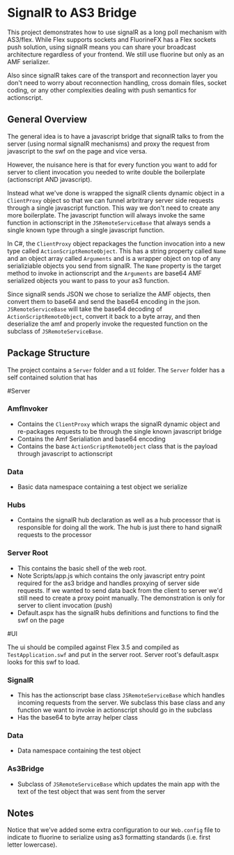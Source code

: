 SignalR to AS3 Bridge
=====================

This project demonstrates how to use signalR as a long poll mechanism with AS3/flex.  While Flex supports sockets and FluorineFX has a Flex sockets push solution, using signalR means you can share your broadcast architecture regardless of your frontend.  We still use fluorine but only as an AMF serializer.

Also since signalR takes care of the transport and reconnection layer you don't need to worry about reconnection handling, cross domain files, socket coding, or any other complexities dealing with push semantics for actionscript.

General Overview
----------------

The general idea is to have a javascript bridge that signalR talks to from the server (using normal signalR mechanisms) and proxy the request from javascript to the swf on the page and vice versa.  

However, the nuisance here is that for every function you want to add for server to client invocation you needed to write double the boilerplate (actionscript AND javascript).

Instead what we've done is wrapped the signalR clients dynamic object in a `ClientProxy` object so that we can funnel arbritrary server side requests through a single javascript function. This way we don't need to create any more boilerplate.  The javascript function will always invoke the same function in actionscript in the `JSRemoteServiceBase` that always sends a single known type through a single javascript function. 

In C#, the `ClientProxy` object repackages the function invocation  into a new type called `ActionScriptRemoteObject`. This has a string property called `Name` and an object array called `Arguments` and is a wrapper object on top of any serializiable objects you send from signalR.   The `Name` property is the target method to invoke in actionscript and the `Arguments` are base64 AMF serialized objects you want to pass to your as3 function.

Since signalR sends JSON we chose to serialize the AMF objects, then convert them to base64 and send the base64 encoding in the json.  `JSRemoteServiceBase` will take the base64 decoding of `ActionScriptRemoteObject`, convert it back to a byte array, and then deserialize the amf and properly invoke the requested function on the subclass of `JSRemoteServiceBase`.  


Package Structure
-----------------

The project contains a `Server` folder and a `UI` folder. The `Server` folder has a self contained solution that has 
   
#Server
                                                   
### AmfInvoker
- Contains the `ClientProxy` which wraps the signalR dynamic object and re-packages requests to be through the single known javascript bridge
- Contains the Amf Serialiation and base64 encoding
- Contains the base `ActionScriptRemoteObject` class that is the payload through javascript to actionscript

### Data
- Basic data namespace containing a test object we serialize

### Hubs
- Contains the signalR hub declaration as well as a hub processor that is responsible for doing all the work. The hub is just there to hand signalR requests to the processor

### Server Root
- This contains the basic shell of the web root. 
- Note Scripts/app.js which contains the only javascript entry point required for the as3 bridge and handles proxying of server side requests. If we wanted to send data back from the client to server we'd still need to create a proxy point manually. The demonstration is only for server to client invocation (push)  
- Default.aspx has the signalR hubs definitions and functions to find the swf on the page

#UI
                                           
The ui should be compiled against Flex 3.5 and compiled as `TestApplication.swf` and put in the server root.  Server root's default.aspx looks for this swf to load.

### SignalR 

- This has the actionscript base class `JSRemoteServiceBase` which handles incoming requests from the server.  We subclass this base class and any function we want to invoke in actionscript should go in the subclass
- Has the base64 to byte array helper class

### Data

- Data namespace containing the test object

### As3Bridge 

- Subclass of `JSRemoteServiceBase` which updates the main app with the text of the test object that was sent from the server
                        

Notes
-----

Notice that we've added some extra configuration to our `Web.config` file to indicate to fluorine to serialize using as3 formatting standards (i.e. first letter lowercase).